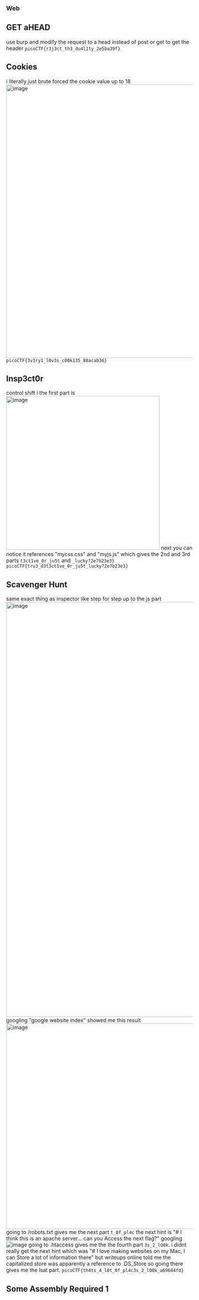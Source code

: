 ### Web
## GET aHEAD
use burp and modify the request to a head instead of post or get to get the header
`picoCTF{r3j3ct_th3_du4l1ty_2e5ba39f}`
## Cookies
i literally just brute forced the cookie value up to 18
<img width="736" alt="image" src="https://github.com/emilyh1013/writeups/assets/138421980/2bcde627-53b7-46a3-bd5c-04efd9420025">
`picoCTF{3v3ry1_l0v3s_c00k135_88acab36}`
## Insp3ct0r
control shift i the first part is <img width="414" alt="image" src="https://github.com/emilyh1013/writeups/assets/138421980/64f2a4aa-3c97-4143-8d38-41368f130bc9">
next you can notice it references "mycss.css" and "myjs.js" which gives the 2nd and 3rd parts `t3ct1ve_0r_ju5t` and `_lucky?2e7b23e3}`
`picoCTF{tru3_d3t3ct1ve_0r_ju5t_lucky?2e7b23e3}`
## Scavenger Hunt 
same exact thing as inspector like step for step up to the js part 
<img width="1117" alt="image" src="https://github.com/emilyh1013/writeups/assets/138421980/5a44fffc-c5b2-4ea4-8f96-190cb3572b65">
googling "google website index" showed me this result <img width="553" alt="image" src="https://github.com/emilyh1013/writeups/assets/138421980/60bafa05-a1fb-4c78-b464-7ba4b9fa2186">
going to /robots.txt gives me the next part `t_0f_pl4c` the next hint is "# I think this is an apache server... can you Access the next flag?"
googling ![image](https://github.com/emilyh1013/writeups/assets/138421980/4f4f43ff-2d4c-4edf-8420-f825216082dc)
going to .htaccess gives me the the fourth part `3s_2_lO0k`. i didnt really get the next hint which was "# I love making websites on my Mac, I can Store a lot of information there" but writeups online told me the capitalized store was apparently a reference to .DS_Store so going there gives me the lsat part. 
`picoCTF{th4ts_4_l0t_0f_pl4c3s_2_lO0k_a69684fd}`
## Some Assembly Required 1

